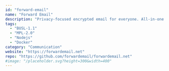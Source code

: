 ```yaml
---
id: "forward-email"
name: "Forward Email"
description: "Privacy-focused encrypted email for everyone. All-in-one alternative to Gmail + Mailchimp + Sendgrid."
tags:
  - "BUSL-1.1"
  - "MPL-2.0"
  - "Nodejs"
  - "Docker"
category: "Communication"
website: "https://forwardemail.net"
repo: "https://github.com/forwardemail/forwardemail.net"
#image: "/placeholder.svg?height=300&width=400"
---
```


